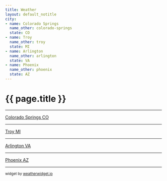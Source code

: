 ```yaml
---
title: Weather
layout: default_notitle
city:
- name: Colorado Springs
  name_other: colorado-springs
  state: CO
- name: Troy
  name_other: troy
  state: MI
- name: Arlington
  name_other: arlington
  state: VA
- name: Phoenix
  name_other: phoenix
  state: AZ
---
```


# {{ page.title }}
<hr>
<a class="weatherwidget-io" href="https://forecast7.com/en/38d83n104d82/colorado-springs/?unit=us" data-label_1="Colorado Springs" data-label_2="CO" data-theme="pure" >Colorado Springs CO</a>
<script>
!function(d,s,id){var js,fjs=d.getElementsByTagName(s)[0];if(!d.getElementById(id)){js=d.createElement(s);js.id=id;js.src='https://weatherwidget.io/js/widget.min.js';fjs.parentNode.insertBefore(js,fjs);}}(document,'script','weatherwidget-io-js');
</script>
<hr>
<a class="weatherwidget-io" href="https://forecast7.com/en/42d61n83d15/troy/?unit=us" data-label_1="Troy" data-label_2="MI" data-theme="pure" >Troy MI</a>
<script>
!function(d,s,id){var js,fjs=d.getElementsByTagName(s)[0];if(!d.getElementById(id)){js=d.createElement(s);js.id=id;js.src='https://weatherwidget.io/js/widget.min.js';fjs.parentNode.insertBefore(js,fjs);}}(document,'script','weatherwidget-io-js');
</script>
<hr>
<a class="weatherwidget-io" href="https://forecast7.com/en/38d88n77d11/arlington/?unit=us" data-label_1="Arlington" data-label_2="VA" data-theme="pure" >Arlington VA</a>
<script>
!function(d,s,id){var js,fjs=d.getElementsByTagName(s)[0];if(!d.getElementById(id)){js=d.createElement(s);js.id=id;js.src='https://weatherwidget.io/js/widget.min.js';fjs.parentNode.insertBefore(js,fjs);}}(document,'script','weatherwidget-io-js');
</script>
<hr>
<a class="weatherwidget-io" href="https://forecast7.com/en/33d45n112d07/phoenix/?unit=us" data-label_1="Phoenix" data-label_2="AZ" data-theme="pure" >Phoenix AZ</a>
<script>
!function(d,s,id){var js,fjs=d.getElementsByTagName(s)[0];if(!d.getElementById(id)){js=d.createElement(s);js.id=id;js.src='https://weatherwidget.io/js/widget.min.js';fjs.parentNode.insertBefore(js,fjs);}}(document,'script','weatherwidget-io-js');
</script>
<hr>
<small>widget by <a href="https://weatherwidget.io">weatherwidget.io</a></small>

<!--
{% for item in page.city %}
<a class="weatherwidget-io" href="https://forecast7.com/en/38d83n104d82/{{ item.name_other }}/?unit=us" data-label_1="{{ item.name }}" data-label_2="{{ item.state }}" data-theme="pure" >{{ item.name }} {{ item.state }}</a>
<script>
!function(d,s,id){var js,fjs=d.getElementsByTagName(s)[0];if(!d.getElementById(id)){js=d.createElement(s);js.id=id;js.src='https://weatherwidget.io/js/widget.min.js';fjs.parentNode.insertBefore(js,fjs);}}(document,'script','weatherwidget-io-js');
</script>
{% endfor %}
-->
